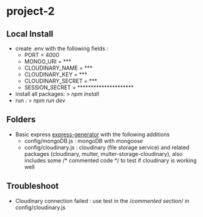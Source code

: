 # project-2


## Local Install
- create .env with the following fields :
    - PORT = 4000
    - MONGO_URI = ***
    - CLOUDINARY_NAME = ***
    - CLOUDINARY_KEY = ***
    - CLOUDINARY_SECRET = ***
    - SESSION_SECRET = *********************
- install all packages: > *npm install*
- run : > *npm run dev*

## Folders
- Basic express [express-generator](https://expressjs.com/en/starter/generator.html) with the following additions
    - config/mongoDB.js : mongoDB with mongoose
    - config/cloudinary.js : cloudinary (file storage service) and related packages (cloudinary, multer, multer-storage-cloudinary), also includes some /* commented  code */ to test if cloudinary is working well


## Troubleshoot
- Cloudinary connection failed : use test in the /*commented section*/ in config/cloudinary.js

